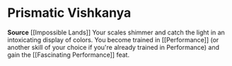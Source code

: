 ﻿---
id: '228'
name: Prismatic Vishkanya
rarity: Common
source: '[[DATABASE/source/Impossible Lands|Impossible Lands]]'
trait: null
type: Heritage

---
# Prismatic Vishkanya

**Source** [[Impossible Lands]]
Your scales shimmer and catch the light in an intoxicating display of colors. You become trained in [[Performance]] (or another skill of your choice if you're already trained in Performance) and gain the [[Fascinating Performance]] feat.